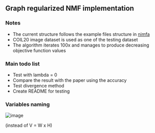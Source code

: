 ## Graph regularized NMF implementation

### Notes

- The current structure follows the example files structure in [nimfa](https://github.com/marinkaz/nimfa)
- COIL20 image dataset is used as one of the testing dataset
- The algorithm iterates 100x and manages to produce decreasing objective function values

### Main todo list

- Test with lambda = 0
- Compare the result with the paper using the accuracy
- Test divergence method
- Create README for testing

### Variables naming

![image](https://user-images.githubusercontent.com/7066351/73201219-88dcc380-4106-11ea-8bca-cc1dbb3b2cb7.png)

(instead of V = W x H)

